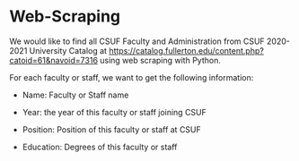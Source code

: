 # Web-Scraping

We would like to find all CSUF Faculty and Administration from 
CSUF 2020-2021 University Catalog at
   https://catalog.fullerton.edu/content.php?catoid=61&navoid=7316
using web scraping with Python. 

For each faculty or staff, we want to get the following information:

- Name: Faculty or Staff name

- Year: the year of this faculty or staff joining CSUF
    
- Position: Position of this faculty or staff at CSUF
    
- Education: Degrees of this faculty or staff
